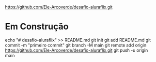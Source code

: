 https://github.com/Ele-Arcoverde/desafio-aluraflix.git


# Em Construção


echo "# desafio-aluraflix" >> README.md 
git init 
git add README.md 
git commit -m "primeiro commit" 
git branch -M main 
git remote add origin https://github.com/Ele-Arcoverde/desafio-aluraflix.git
 git push -u origin main